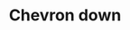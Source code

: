 ---
title: Chevron down
tags: ["chevron", "down", "direction", "pointer", "navigate"]
icon: chevron-down
svg: '<svg xmlns="http://www.w3.org/2000/svg" width="24" height="24" fill="none" viewBox="0 0 24 24" stroke-width="1.5" stroke-linecap="round" stroke-linejoin="round" stroke="currentColor"><path d="m6 9 6 6 6-6"/></svg>'
---